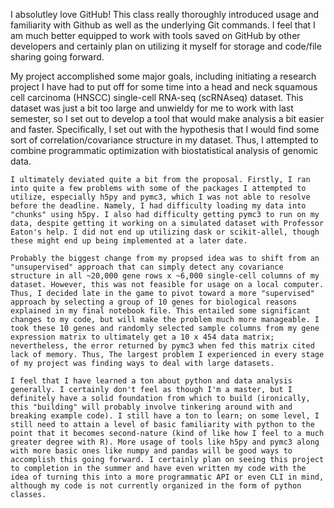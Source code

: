   I absolutley love GitHub! This class really thoroughly introduced usage and familiarity with Github as well as the underlying Git commands. I feel that I am much better equipped to work with tools saved on GitHub by other developers and certainly plan on utilizing it myself for storage and code/file sharing going forward.
  
  My project accomplished some major goals, including initiating a research project I have had to put off for some time into a head and neck squamous cell carcinoma (HNSCC) single-cell RNA-seq (scRNAseq) dataset. This dataset was just a bit too large and unwieldy for me to work with last semester, so I set out to develop a tool that would make analysis a bit easier and faster. Specifically, I set out with the hypothesis that I would find some sort of correlation/covariance structure in my dataset. Thus, I attempted to combine programmatic optimization with biostatistical analysis of genomic data.
  
    I ultimately deviated quite a bit from the proposal. Firstly, I ran into quite a few problems with some of the packages I attempted to utilize, especially h5py and pymc3, which I was not able to resolve before the deadline. Namely, I had difficulty loading my data into "chunks" using h5py. I also had difficulty getting pymc3 to run on my data, despite getting it working on a simulated dataset with Professor Eaton's help. I did not end up utilizing dask or scikit-allel, though these might end up being implemented at a later date.
    
    Probably the biggest change from my propsed idea was to shift from an "unsupervised" approach that can simply detect any covariance structure in all ~20,000 gene rows x ~6,000 single-cell columns of my dataset. However, this was not feasible for usage on a local computer. Thus, I decided late in the game to pivot toward a more "supervised" approach by selecting a group of 10 genes for biological reasons explained in my final notebook file. This entailed some significant changes to my code, but will make the problem much more manageable. I took these 10 genes and randomly selected sample columns from my gene expression matrix to ultimately get a 10 x 454 data matrix; nevertheless, the error returned by pymc3 when fed this matrix cited lack of memory. Thus, The largest problem I experienced in every stage of my project was finding ways to deal with large datasets.
    
    I feel that I have learned a ton about python and data analysis generally. I certainly don't feel as though I'm a master, but I definitely have a solid foundation from which to build (ironically, this "building" will probably involve tinkering around with and breaking example code). I still have a ton to learn; on some level, I still need to attain a level of basic familiarity with python to the point that it becomes second-nature (kind of like how I feel to a much greater degree with R). More usage of tools like h5py and pymc3 along with more basic ones like numpy and pandas will be good ways to accomplish this going forward. I certainly plan on seeing this project to completion in the summer and have even written my code with the idea of turning this into a more programmatic API or even CLI in mind, although my code is not currently organized in the form of python classes.  
    
